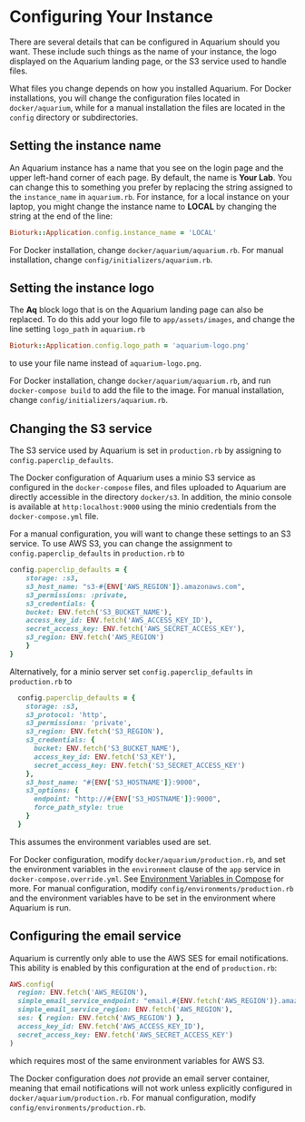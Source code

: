 # Configuring Your Instance

There are several details that can be configured in Aquarium should you want.
These include such things as the name of your instance, the logo displayed on the Aquarium landing page, or the S3 service used to handle files.

What files you change depends on how you installed Aquarium.
For Docker installations, you will change the configuration files located in `docker/aquarium`, while for a manual installation the files are located in the `config` directory or subdirectories.

## Setting the instance name

An Aquarium instance has a name that you see on the login page and the upper left-hand corner of each page.
By default, the name is **Your Lab**.
You can change this to something you prefer by replacing the string assigned to the `instance_name` in `aquarium.rb`.
For instance, for a local instance on your laptop, you might change the instance name to **LOCAL** by changing the string at the end of the line:

```ruby
Bioturk::Application.config.instance_name = 'LOCAL'
```

For Docker installation, change `docker/aquarium/aquarium.rb`.
For manual installation, change `config/initializers/aquarium.rb`.

## Setting the instance logo

The **Aq** block logo that is on the Aquarium landing page can also be replaced.
To do this add your logo file to `app/assets/images`, and change the line setting `logo_path` in `aquarium.rb`

```ruby
Bioturk::Application.config.logo_path = 'aquarium-logo.png'
```

to use your file name instead of `aquarium-logo.png`.

For Docker installation, change `docker/aquarium/aquarium.rb`, and run `docker-compose build` to add the file to the image.
For manual installation, change `config/initializers/aquarium.rb`.

## Changing the S3 service

The S3 service used by Aquarium is set in `production.rb` by assigning to `config.paperclip_defaults`.

The Docker configuration of Aquarium uses a minio S3 service as configured in the `docker-compose` files, and files uploaded to Aquarium are directly accessible in the directory `docker/s3`.
In addition, the minio console is available at `http:localhost:9000` using the minio credentials from the `docker-compose.yml` file.

For a manual configuration, you will want to change these settings to an S3 service.
To use AWS S3, you can change the assignment to `config.paperclip_defaults` in `production.rb` to

```ruby
config.paperclip_defaults = {
    storage: :s3,
    s3_host_name: "s3-#{ENV['AWS_REGION']}.amazonaws.com",
    s3_permissions: :private,
    s3_credentials: {
    bucket: ENV.fetch('S3_BUCKET_NAME'),
    access_key_id: ENV.fetch('AWS_ACCESS_KEY_ID'),
    secret_access_key: ENV.fetch('AWS_SECRET_ACCESS_KEY'),
    s3_region: ENV.fetch('AWS_REGION')
    }
}
```

Alternatively, for a minio server set `config.paperclip_defaults` in `production.rb` to

```ruby
  config.paperclip_defaults = {
    storage: :s3,
    s3_protocol: 'http',
    s3_permissions: 'private',
    s3_region: ENV.fetch('S3_REGION'), 
    s3_credentials: {
      bucket: ENV.fetch('S3_BUCKET_NAME'),
      access_key_id: ENV.fetch('S3_KEY'),
      secret_access_key: ENV.fetch('S3_SECRET_ACCESS_KEY')
    },
    s3_host_name: "#{ENV['S3_HOSTNAME']}:9000",
    s3_options: {
      endpoint: "http://#{ENV['S3_HOSTNAME']}:9000",
      force_path_style: true
    }
  }
  ```

This assumes the environment variables used are set.

For Docker configuration, modify `docker/aquarium/production.rb`, and set the environment variables in the `environment` clause of the `app` service in `docker-compose.override.yml`.
See [Environment Variables in Compose](https://docs.docker.com/compose/environment-variables/) for more.
For manual configuration, modify `config/environments/production.rb` and the environment variables have to be set in the environment where Aquarium is run.

## Configuring the email service

Aquarium is currently only able to use the AWS SES for email notifications.
This ability is enabled by this configuration at the end of `production.rb`:

```ruby
AWS.config(
  region: ENV.fetch('AWS_REGION'),
  simple_email_service_endpoint: "email.#{ENV.fetch('AWS_REGION')}.amazonaws.com",
  simple_email_service_region: ENV.fetch('AWS_REGION'),
  ses: { region: ENV.fetch('AWS_REGION') },
  access_key_id: ENV.fetch('AWS_ACCESS_KEY_ID'),
  secret_access_key: ENV.fetch('AWS_SECRET_ACCESS_KEY')
)
```

which requires most of the same environment variables for AWS S3.

The Docker configuration does _not_ provide an email server container, meaning that email notifications will not work unless explicitly configured in `docker/aquarium/production.rb`.
For manual configuration, modify `config/environments/production.rb`.
